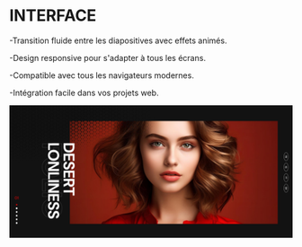 <h1> INTERFACE </h1>
<p>-Transition fluide entre les diapositives avec effets animés.</p>
<p>-Design responsive pour s'adapter à tous les écrans.</p>
<p>-Compatible avec tous les navigateurs modernes.</p>
<p>-Intégration facile dans vos projets web.</p>
<img src="Capture/demo.png">
